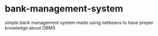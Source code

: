 # bank-management-system
simple bank management system made using netbeans to have proper knowledge about DBMS
